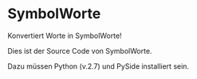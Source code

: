# SymbolWorte
Konvertiert Worte in SymbolWorte!

Dies ist der Source Code von SymbolWorte.

Dazu müssen Python (v.2.7) und PySide installiert sein.
